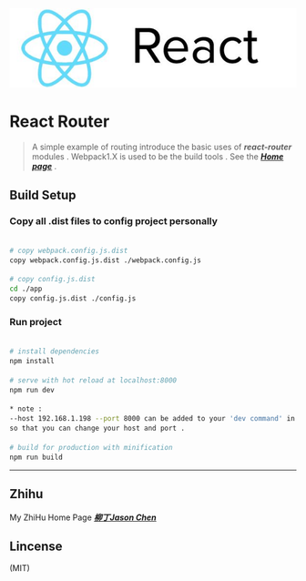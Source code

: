![react](./app/lib/react.jpg)
# React Router
	
>  A simple example of routing introduce the basic uses of ***react-router*** modules . Webpack1.X is used to be the build tools . See the ***[Home page](https://github.com/liuding-Jason/react-webpack)*** .

## Build Setup

### Copy all .dist files to config project personally

```bash

# copy webpack.config.js.dist	
copy webpack.config.js.dist ./webpack.config.js

# copy config.js.dist
cd ./app
copy config.js.dist ./config.js

```

### Run project

``` bash

# install dependencies
npm install

# serve with hot reload at localhost:8000
npm run dev

* note : 
--host 192.168.1.198 --port 8000 can be added to your 'dev command' in package.json , 
so that you can change your host and port .

# build for production with minification
npm run build

```

***
## Zhihu

My ZhiHu Home Page ***[柳丁Jason Chen](https://www.zhihu.com/people/liu-ding-jasonchen)*** 

## Lincense
(MIT)